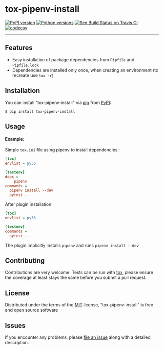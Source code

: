 # tox-pipenv-install

[![PyPI version](https://img.shields.io/pypi/v/tox-pipenv-install.svg)](https://pypi.org/project/tox-pipenv-install) [![Python
versions](https://img.shields.io/pypi/pyversions/tox-pipenv-install.svg)](https://pypi.org/project/tox-pipenv-install) [![See Build Status on Travis
CI](https://travis-ci.org/ermakov-oleg/tox-pipenv-install.svg?branch=master)](https://travis-ci.org/ermakov-oleg/tox-pipenv-install) [![codecov](https://codecov.io/gh/ermakov-oleg/tox-pipenv-install/branch/master/graph/badge.svg)](https://codecov.io/gh/ermakov-oleg/tox-pipenv-install)

-----

## Features

* Easy installation of package dependencies from `Pipfile` and `Pipfile.lock`
* Dependencies are installed only once, when creating an environment (to recreate use `tox -r`)


## Installation

You can install "tox-pipenv-install" via
[pip](https://pypi.org/project/pip/) from [PyPI](https://pypi.org):

    $ pip install tox-pipenv-install

## Usage

#### Example:

Simple `tox.ini` file using pipenv to install dependencies:

```ini
[tox]
envlist = py36

[testenv]
deps =
    pipenv
commands =
  pipenv install --dev
  pytest ..
```

After plugin installation:

```ini
[tox]
envlist = py36

[testenv]
commands =
  pytest ..
```
The plugin implicitly installs `pipenv` and runs `pipenv install --dev`

## Contributing

Contributions are very welcome. Tests can be run with
[tox](https://tox.readthedocs.io/en/latest/), please ensure the coverage
at least stays the same before you submit a pull request.

## License

Distributed under the terms of the
[MIT](http://opensource.org/licenses/MIT) license, "tox-pipenv-install"
is free and open source software

## Issues

If you encounter any problems, please [file an
issue](https://github.com/ermakov-oleg/tox-pipenv-install/issues) along
with a detailed description.